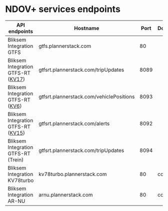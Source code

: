 # NDOV+ services endpoints

| API endpoints        | Hostname           | Port  |Documentation  |
| ------------- |-------------| -----|-----|
| Bliksem Integration GTFS |  gtfs.plannerstack.com |  80 |   |
| Bliksem Integration GTFS-RT ([KV17][1]) |  gtfsrt.plannerstack.com/tripUpdates |  8089 |   |
| Bliksem Integration GTFS-RT ([KV6][1]) |  gtfsrt.plannerstack.com/vehiclePositions |  8093 |   |
| Bliksem Integration GTFS-RT ([KV15][1]) |  gtfsrt.plannerstack.com/alerts |  8092 |   |
| Bliksem Integration GTFS-RT (Trein) |  gtfsrt.plannerstack.com/tripUpdates |  8094 |   |
| Bliksem Integration KV78turbo |  kv78turbo.plannerstack.com |  80 |  coming soon |
| Bliksem Integration AR-NU |  arnu.plannerstack.com |  80 |  coming soon |

[1]: http://bison.connekt.nl/standaarden/
